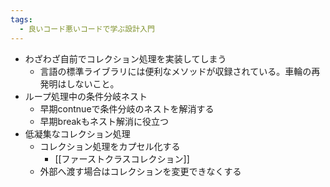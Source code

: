 ```yaml
---
tags:
  - 良いコード悪いコードで学ぶ設計入門
---
```

- わざわざ自前でコレクション処理を実装してしまう
	- 言語の標準ライブラリには便利なメソッドが収録されている。車輪の再発明はしないこと。
- ループ処理中の条件分岐ネスト
	- 早期contnueで条件分岐のネストを解消する
	- 早期breakもネスト解消に役立つ
- 低凝集なコレクション処理
	- コレクション処理をカプセル化する
		- [[ファーストクラスコレクション]]
	- 外部へ渡す場合はコレクションを変更できなくする